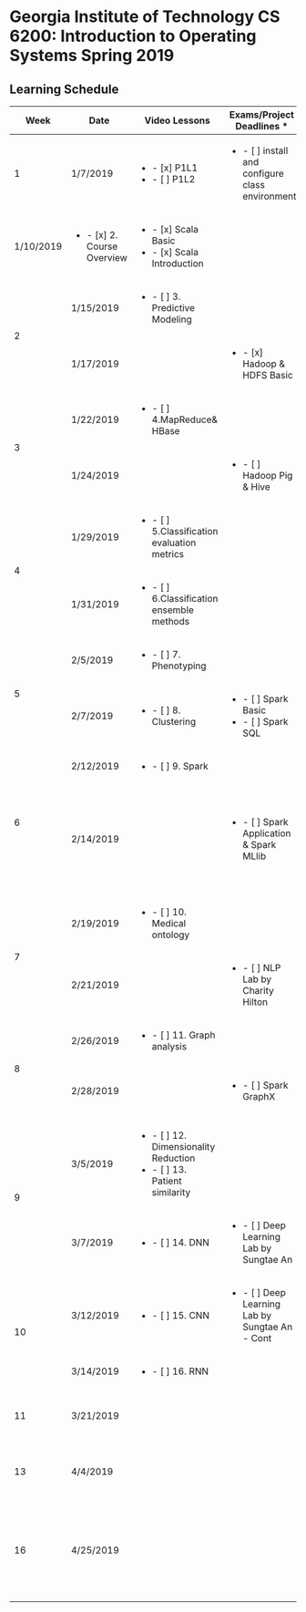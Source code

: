 # Georgia Institute of Technology CS 6200: Introduction to Operating Systems Spring 2019

## Learning Schedule

<table>
    <thead>
        <tr>
            <th>Week</th>
            <th>Date</th>
            <th>Video Lessons</th>
            <th>Exams/Project Deadlines *</th>
            <th>Holiday/GT deadline</th>
            <th>Papers</th>
            <th>Finished</th>
            <th>Notes</th>
        </tr>
    </thead>
    <tbody>
        <tr>
            <td>1</td>
            <td>1/7/2019</td>
            <td><ul><li>- [x] P1L1</li> <li>- [ ] P1L2</li></td>
            <td><ul><li>- [ ] install and configure class environment</li></td>
            <td></td>
            <td></td>
            <td></td>
            <td></td>
            <td></td>
        </tr>
        <tr>
            <td>1/10/2019</td>
            <td><ul><li>- [x] 2. Course Overview</li></td>
            <td><ul><li>- [x] Scala Basic </li><li>- [x] Scala Introduction </li></td>
            <td></td>
            <td>1/29/2019</td>
            <td>  </td>
        </tr>
        <tr>
            <td rowspan=2>2</td>
            <td>1/15/2019</td>
            <td><ul><li>- [ ] 3. Predictive Modeling</li></td>
            <td></td>
            <td></td>
            <td></td>
            <td>  </td>
        </tr>
        <tr>
            <td>1/17/2019</td>
            <td></td>
            <td><ul><li>- [x] Hadoop & HDFS Basic</li></td>
            <td><ul><li>- [x] HW1 Due (1/20/2019)</li></td>
            <td>1/29/2019</td>
            <td>  </td>
        </tr>
        <tr>
            <td rowspan=2>3</td>
            <td>1/22/2019</td>
            <td><ul><li>- [ ] 4.MapReduce& HBase</li></td>
            <td></td>
            <td></td>
            <td></td>
            <td>  </td>
        </tr>
        <tr>
            <td>1/24/2019</td>
            <td> </td>
            <td><ul><li>- [ ] Hadoop Pig & Hive</li></td>
            <td></td>
            <td></td>
            <td>  </td>
        </tr>
        <tr>
            <td rowspan=2>4</td>
            <td>1/29/2019</td>
            <td><ul><li>- [ ] 5.Classification evaluation metrics</li></td>
            <td></td>
            <td></td>
            <td></td>
            <td>  </td>
        </tr>
        <tr>
            <td>1/31/2019</td>
            <td><ul><li>- [ ] 6.Classification ensemble methods</li></td>
            <td></td>
            <td><ul><li>- [ ] HW2 Due (2/3/2019)</li></td>
            <td></td>
            <td>  </td>
        </tr>
        <tr>
            <td rowspan=2>5</td>
            <td>2/5/2019</td>
            <td><ul><li>- [ ] 7. Phenotyping</li></td>
            <td></td>
            <td></td>
            <td></td>
            <td>  </td>
        </tr>
        <tr>
            <td>2/7/2019</td>
            <td><ul><li>- [ ] 8. Clustering</li></td>
            <td><ul><li>- [ ] Spark Basic </li><li>- [ ] Spark SQL </li></td>
            <td></td>
            <td></td>
            <td>  </td>
        </tr>
        <tr>
            <td rowspan=2>6</td>
            <td>2/12/2019</td>
            <td><ul><li>- [ ] 9. Spark</li></td>
            <td></td>
            <td></td>
            <td></td>
            <td>  </td>
        </tr>
        <tr>
            <td>2/14/2019</td>
            <td></td>
            <td><ul><li>- [ ] Spark Application & Spark MLlib </li></td>
            <td><ul><li>- [ ] HW3 Due & Project Group Formation & Project Requirements Release (2/17/2019)</li></td>
            <td></td>
            <td>  </td>
        </tr>
        <tr>
            <td rowspan=2>7</td>
            <td>2/19/2019</td>
            <td><ul><li>- [ ] 10. Medical ontology</li></td>
            <td></td>
            <td></td>
            <td></td>
            <td>  </td>
        </tr>
        <tr>
            <td>2/21/2019</td>
            <td></td>
            <td><ul><li>- [ ] NLP Lab by Charity Hilton </li></td>
            <td></td>
            <td></td>
            <td>  </td>
        </tr>
        <tr>
            <td rowspan=2>8</td>
            <td>2/26/2019</td>
            <td><ul><li>- [ ] 11. Graph analysis</li></td>
            <td></td>
            <td></td>
            <td></td>
            <td>  </td>
        </tr>
        <tr>
            <td>2/28/2019</td>
            <td></td>
            <td><ul><li>- [ ] Spark GraphX </li></td>
            <td><ul><li>- [ ] Project Proposal Due (3/3/2019)</li></td>
            <td></td>
            <td>  </td>
        </tr>
        <tr>
            <td rowspan=2>9</td>
            <td>3/5/2019</td>
            <td><ul><li>- [ ] 12. Dimensionality Reduction </li><li>- [ ] 13. Patient similarity</li></td>
            <td></td>
            <td></td>
            <td></td>
            <td>  </td>
        </tr>
        <tr>
            <td>3/7/2019</td>
            <td><ul><li>- [ ] 14. DNN</li></td>
            <td><ul><li>- [ ] Deep Learning Lab by Sungtae An </li></td>
            <td><ul><li>- [ ] HW4 Due (3/10/2019)</li></td>
            <td></td>
            <td>  </td>
        </tr>
        <tr>
            <td rowspan=2>10</td>
            <td>3/12/2019</td>
            <td><ul><li>- [ ] 15. CNN </li></td>
            <td><ul><li>- [ ] Deep Learning Lab by Sungtae An - Cont</li></td>
            <td></td>
            <td></td>
            <td>  </td>
        </tr>
        <tr>
            <td>3/14/2019</td>
            <td><ul><li>- [ ] 16. RNN</li></td>
            <td></td>
            <td></td>
            <td></td>
            <td>  </td>
        </tr>
        <tr>
            <td rowspan=1>11</td>
            <td>3/21/2019</td>
            <td></td>
            <td></td>
            <td><ul><li>- [ ] HW5 Due (3/24/2019)</li></td>
            <td></td>
            <td>  </td>
        </tr>
        <tr>
            <td rowspan=1>13</td>
            <td>4/4/2019</td>
            <td></td>
            <td></td>
            <td><ul><li>- [ ] Project Draft Due (4/7/2019)</li></td>
            <td></td>
            <td>  </td>
        </tr>
        <tr>
            <td rowspan=1>16</td>
            <td>4/25/2019</td>
            <td></td>
            <td></td>
            <td><ul><li>- [ ] Final Project with code, presentation, and the final paper (4/28/2019)</li></td>
            <td></td>
            <td>  </td>
        </tr>
   </tbody>     
</table>
